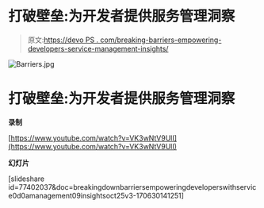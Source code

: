 # 打破壁垒:为开发者提供服务管理洞察

> 原文:[https://devo PS . com/breaking-barriers-empowering-developers-service-management-insights/](https://devops.com/breaking-barriers-empowering-developers-service-management-insights/)

![Barriers.jpg](../Images/493205e9af0039a52034c881b5610741.png)

# 打破壁垒:为开发者提供服务管理洞察

**录制**

[https://www.youtube.com/watch?v=VK3wNtV9UlI](https://www.youtube.com/watch?v=VK3wNtV9UlI)

**幻灯片**

[slideshare id=77402037&doc=breakingdownbarriersempoweringdeveloperswithservice0d0amanagement09insightsoct25v3-170630141251]